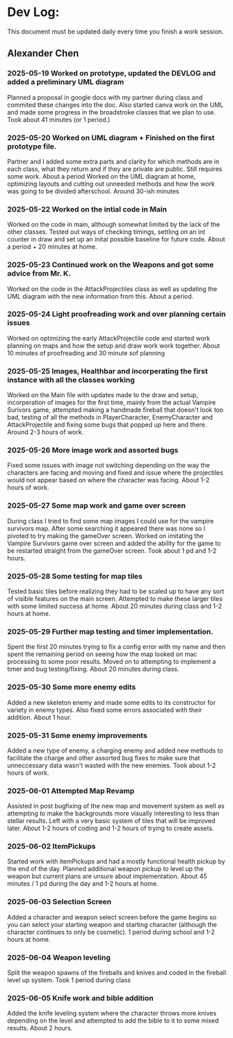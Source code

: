 # Dev Log:

This document must be updated daily every time you finish a work session.

## Alexander Chen

### 2025-05-19 Worked on prototype, updated the DEVLOG and added a preliminary UML diagram
Planned a proposal in google docs with my partner during class and commited these changes into the doc. Also started canva work on the UML and made some progress in the broadstroke classes that we plan to use. Took about 41 minutes (or 1 period.)

### 2025-05-20 Worked on UML diagram + Finished on the first prototype file.
Partner and I added some extra parts and clarity for which methods are in each class, what they return and if they are private are public. Still requires some work. About a period
Worked on the UML diagram at home, optimizing layouts and cutting out unneeded methods and how the work was going to be divided afterschool. Around 30-ish minutes

### 2025-05-22 Worked on the intial code in Main
Worked on the code in main, although somewhat limited by the lack of the other classes. Tested out ways of checking timings, settling on an int counter in draw and set up an inital possible baseline for future code. About a period + 20 minutes at home. 

### 2025-05-23 Continued work on the Weapons and got some advice from Mr. K. 
Worked on the code in the AttackProjectiles class as well as updating the UML diagram with the new information from this. About a period. 

### 2025-05-24 Light proofreading work and over planning certain issues
Worked on optimizing the early AttackProjectile code and started work planning on maps and how the setup and draw work work together. About 10 minutes of proofreading and 30 minute sof planning

### 2025-05-25 Images, Healthbar and incorperating the first instance with all the classes working
Worked on the Main file with updates made to the draw and setup, incorperation of images for the first time, mainly from the actual Vampire Surivors game, attempted making a handmade fireball that doesn't look too bad, testing of all the methods in PlayerCharacter, EnemyCharacter and AttackProjectile and fixing some bugs that popped up here and there. Around 2-3 hours of work. 

### 2025-05-26 More image work and assorted bugs
Fixed some issues with image not switching depending on the way the characters are facing and moving and fixed and issue where the projectiles would not appear based on where the character was facing. About 1-2 hours of work. 

### 2025-05-27 Some map work and game over screen
During class I tried to find some map images I could use for the vampire survivors map. After some searching it appeared there was none so I pivoted to try making the gameOver screen. Worked on imitating the Vampire Survivors game over screen and added the ability for the game to be restarted straight from the gameOver screen. Took about 1 pd and 1-2 hours. 

### 2025-05-28 Some testing for map tiles
Tested basic tiles before realizing they had to be scaled up to have any sort of visible features on the main screen. Attempted to make these larger tiles with some limited success at home. About 20 minutes during class and 1-2 hours at home. 

### 2025-05-29 Further map testing and timer implementation. 
Spent the first 20 minutes trying to fix a config error with my name and then spent the remaining period on seeing how the map looked on mac processing to some poor results. Moved on to attempting to implement a timer and bug testing/fixing. About 20 minutes during class. 

### 2025-05-30 Some more enemy edits
Added a new skeleton enemy and made some edits to its constructor for variety in enemy types. Also fixed some errors associated with their addition. About 1 hour. 

### 2025-05-31 Some enemy improvements
Added a new type of enemy, a charging enemy and added new methods to facilitate the charge and other assorted bug fixes to make sure that unneccessary data wasn't wasted with the new enemies. Took about 1-2 hours of work. 

### 2025-06-01 Attempted Map Revamp
Assisted in post bugfixing of the new map and movement system as well as attempting to make the backgrounds more visually interesting to less than stellar results. Left with a very basic system of tiles that will be improved later. About 1-2 hours of coding and 1-2 hours of trying to create assets. 

### 2025-06-02 ItemPickups
Started work with itemPickups and had a mostly functional health pickup by the end of the day. Planned additional weapon pickup to level up the weapon but current plans are unsure about implementation. About 45 minutes / 1 pd during the day and 1-2 hours at home. 

### 2025-06-03 Selection Screen
Added a character and weapon select screen before the game begins so you can select your starting weapon and starting character (although the character continues to only be cosmetic). 1 period during school and 1-2 hours at home. 

### 2025-06-04 Weapon leveling
Split the weapon spawns of the fireballs and knives and coded in the fireball level up system. Took 1 period during class

### 2025-06-05 Knife work and bible addition
Added the knife leveling system where the character throws more knives depending on the level and attempted to add the bible to it to some mixed results. About 2 hours. 

